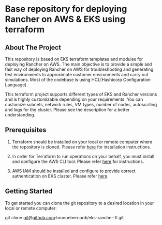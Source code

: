 # Base repository for deploying Rancher on AWS & EKS using terraform

## About The Project

This repository is based on EKS terraform templates and modules for deploying Rancher on AWS. The main objective is to provide a simple and fast way of deploying Rancher on AWS for troubleshooting and generating test environments to approximate customer environments and carry out simulations. Most of the codebase is using HCL(Hashicorp Configuration Language).

This terraform project supports different types of EKS and Rancher versions and is highly customizable depending on your requirements. You can customize subnets, network rules, VM types, number of nodes, autoscalling and logs for the cluster. Please see the description for a better understanding.

## Prerequisites
   
1. Terraform should be installed on your local or remote computer where the repository is cloned. Please refer [here](https://developer.hashicorp.com/terraform/tutorials/aws-get-started/install-cli) for installation instructions.


2. In order for Terraform to run operations on your behalf, you must install and configure the AWS CLI tool. Please refer [here](https://docs.aws.amazon.com/cli/latest/userguide/getting-started-install.html#getting-started-install-instructions) for instructions.

3. AWS IAM should be installed and configure to provide correct authentication on EKS cluster. Please refer [here](https://docs.aws.amazon.com/eks/latest/userguide/install-aws-iam-authenticator.html)

## Getting Started

To get started you can clone the git repository to a desired location in your local or remote computer:

git clone git@github.com:brunoebernardi/eks-rancher-tf.git
